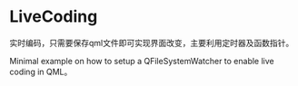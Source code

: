 # LiveCoding
实时编码，只需要保存qml文件即可实现界面改变，主要利用定时器及函数指针。

Minimal example on how to setup a QFileSystemWatcher to enable live coding in QML。
